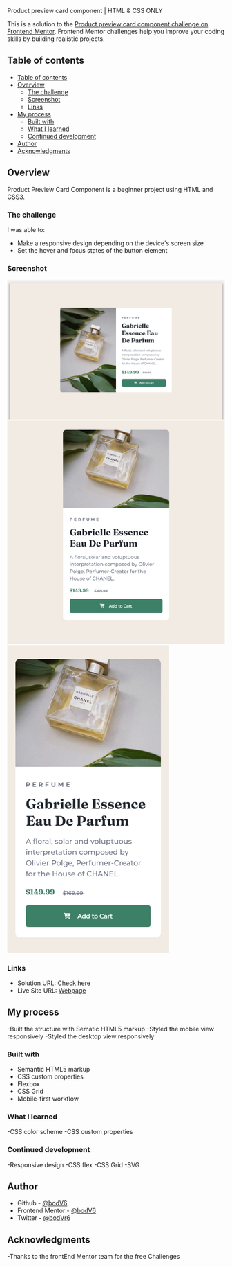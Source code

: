 Product preview card component | HTML & CSS ONLY

This is a solution to the [Product preview card component challenge on Frontend Mentor](https://www.frontendmentor.io/challenges/product-preview-card-component-GO7UmttRfa). Frontend Mentor challenges help you improve your coding skills by building realistic projects.

## Table of contents

- [Table of contents](#table-of-contents)
- [Overview](#overview)
  - [The challenge](#the-challenge)
  - [Screenshot](#screenshot)
  - [Links](#links)
- [My process](#my-process)
  - [Built with](#built-with)
  - [What I learned](#what-i-learned)
  - [Continued development](#continued-development)
- [Author](#author)
- [Acknowledgments](#acknowledgments)

## Overview

Product Preview Card Component is a beginner project using HTML and CSS3.

### The challenge

I was able to:

- Make a responsive design depending on the device's screen size
- Set the hover and focus states of the button element

### Screenshot

![](./images/127%20-%20Full%20-%20Generic%20Laptop%20-%202023-16-1%20at%209.52.10%20PM.jpg)
![](./images/127%20-%20Full%20-%20iPad%20-%202023-16-1%20at%209.52.10%20PM.jpg)
![](./images/127%20-%20Full%20-%20iPhone%20X%20-%202023-16-1%20at%209.52.10%20PM.jpg)

### Links

- Solution URL: [Check here](https://www.frontendmentor.io/solutions/product-preview-card-component-E64Y2twucB)
- Live Site URL: [Webpage](https://bodv6.github.io/Product-preview-card-CSS3/#)

## My process

-Built the structure with Sematic HTML5 markup
-Styled the mobile view responsively
-Styled the desktop view responsively

### Built with

- Semantic HTML5 markup
- CSS custom properties
- Flexbox
- CSS Grid
- Mobile-first workflow

### What I learned

-CSS color scheme
-CSS custom properties

### Continued development

-Responsive design
-CSS flex
-CSS Grid
-SVG

## Author

- Github - [@bodV6](https://github.com/bodV6)
- Frontend Mentor - [@bodV6](https://www.frontendmentor.io/profile/bodV6)
- Twitter - [@bodVr6](https://www.twitter.com/bodVr6)

## Acknowledgments

-Thanks to the frontEnd Mentor team for the free Challenges
